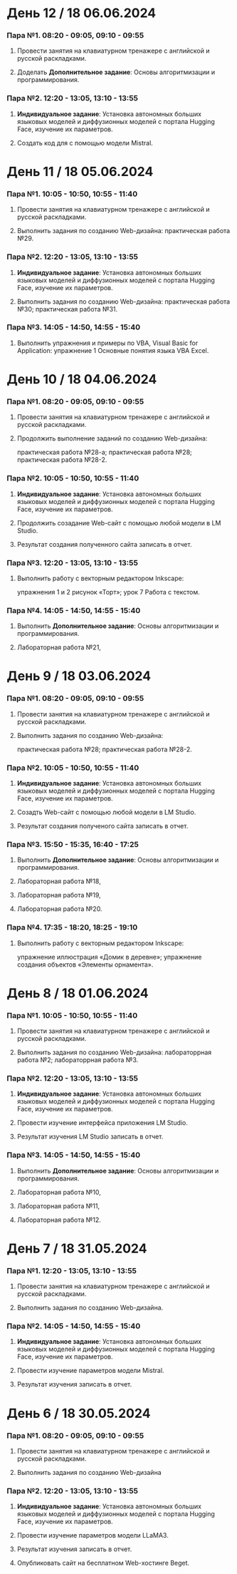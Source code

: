 # День 12 / 18 06.06.2024

### Пара №1. 08:20 - 09:05, 09:10 - 09:55
1. Провести занятия на клавиатурном тренажере с английской и русской раскладками. 

2. Доделать **Дополнительное задание**: Основы алгоритмизации и программирования.

### Пара №2. 12:20 - 13:05, 13:10 - 13:55
1. **Индивидуальное задание**: Установка автономных больших языковых моделей и диффузионных моделей с портала Hugging Face, изучение их параметров.

2. Создать код для  с помощью модели Mistral.



# День 11 / 18 05.06.2024

### Пара №1. 10:05 - 10:50, 10:55 - 11:40
1. Провести занятия на клавиатурном тренажере с английской и русской раскладками. 

2. Выполнить задания по созданию Web-дизайна:
   практическая работа №29.
  

### Пара №2. 12:20 - 13:05, 13:10 - 13:55
1. **Индивидуальное задание**: Установка автономных больших языковых моделей и диффузионных моделей с портала Hugging Face, изучение их параметров.

2. Выполнить задания по созданию Web-дизайна:
   практическая работа №30;
   практическая работа №31.
  

### Пара №3. 14:05 - 14:50, 14:55 - 15:40
1. Выполнить упражнения и примеры по VBA, Visual Basic for Application:
   упражнение 1 Основные понятия языка VBA Excel.




# День 10 / 18 04.06.2024

### Пара №1. 08:20 - 09:05, 09:10 - 09:55
1. Провести занятия на клавиатурном тренажере с английской и русской раскладками. 

2. Продолжить выполнение заданий по созданию Web-дизайна:

   практическая работа №28-а;
   практическая работа №28;
   практическая работа №28-2.
  

### Пара №2. 10:05 - 10:50, 10:55 - 11:40
1. **Индивидуальное задание**: Установка автономных больших языковых моделей и диффузионных моделей с портала Hugging Face, изучение их параметров.

2. Продолжить созадание Web-сайт с помощью любой модели в LM Studio.

3. Результат создания полученного сайта записать в отчет.


### Пара №3. 12:20 - 13:05, 13:10 - 13:55
1. Выполнить работу с векторным редактором Inkscape:

   упражнения 1 и 2 рисунок «Торт»;
   урок 7 Работа с текстом.


### Пара №4. 14:05 - 14:50, 14:55 - 15:40
1. Выполнить **Дополнительное задание**: Основы алгоритмизации и программирования.

2. Лабораторная работа №21,



# День 9 / 18 03.06.2024

### Пара №1. 08:20 - 09:05, 09:10 - 09:55
1. Провести занятия на клавиатурном тренажере с английской и русской раскладками. 

2. Выполнить задания по созданию Web-дизайна:

   практическая работа №28;
   практическая работа №28-2.
  

### Пара №2. 10:05 - 10:50, 10:55 - 11:40
1. **Индивидуальное задание**: Установка автономных больших языковых моделей и диффузионных моделей с портала Hugging Face, изучение их параметров.

2. Cозадть Web-сайт с помощью любой модели в LM Studio.

3. Результат создания полученого сайта записать в отчет. 


### Пара №3. 15:50 - 15:35, 16:40 - 17:25
1. Выполнить **Дополнительное задание**: Основы алгоритмизации и программирования.

2. Лабораторная работа №18,

3. Лабораторная работа №19,

4. Лабораторная работа №20.  


### Пара №4. 17:35 - 18:20, 18:25 - 19:10
1. Выполнить работу с векторным редактором Inkscape:

   упражнение иллюстрация «Домик в деревне»;
   упражнение создания объектов «Элементы орнамента».
  


# День 8 / 18 01.06.2024

### Пара №1. 10:05 - 10:50, 10:55 - 11:40
1. Провести занятия на клавиатурном тренажере с английской и русской раскладками. 

2. Выполнить задания по созданию Web-дизайна:
   лабораторрная работа №2;
   лабораторрная работа №3.
  

### Пара №2. 12:20 - 13:05, 13:10 - 13:55
1. **Индивидуальное задание**: Установка автономных больших языковых моделей и диффузионных моделей с портала Hugging Face, изучение их параметров.

2. Провести изучение интерфейса приложения LM Studio.

3. Результат изучения LM Studio записать в отчет. 


### Пара №3. 14:05 - 14:50, 14:55 - 15:40
1. Выполнить **Дополнительное задание**: Основы алгоритмизации и программирования.

2. Лабораторная работа №10,

3. Лабораторная работа №11,

4. Лабораторная работа №12. 



# День 7 / 18 31.05.2024

### Пара №1. 12:20 - 13:05, 13:10 - 13:55
1. Провести занятия на клавиатурном тренажере с английской и русской раскладками. 

2. Выполнить задания по созданию Web-дизайна. 

### Пара №2. 14:05 - 14:50, 14:55 - 15:40
1. **Индивидуальное задание**: Установка автономных больших языковых моделей и диффузионных моделей с портала Hugging Face, изучение их параметров.

2. Провести изучение параметров модели Mistral.

3. Результат изучения записать в отчет. 

# День 6 / 18 30.05.2024

### Пара №1. 08:20 - 09:05, 09:10 - 09:55
1. Провести занятия на клавиатурном тренажере с английской и русской раскладками. 

2. Выполнить задания по созданию Web-дизайна
### Пара №2. 12:20 - 13:05, 13:10 - 13:55
1. **Индивидуальное задание**: Установка автономных больших языковых моделей и диффузионных моделей с портала Hugging Face, изучение их параметров.

2. Провести изучение параметров модели LLaMA3.

3. Результат изучения записать в отчет. 

4. Опубликовать сайт на бесплатном Web-хостинге Beget.
